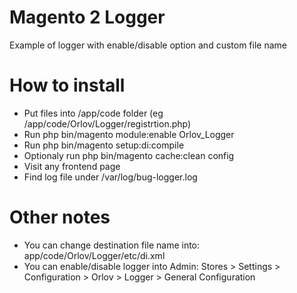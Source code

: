 # Magento 2 Logger
Example of logger with enable/disable option and custom file name

# How to install
- Put files into /app/code folder (eg /app/code/Orlov/Logger/registrtion.php)
- Run php bin/magento module:enable Orlov_Logger
- Run php bin/magento setup:di:compile
- Optionaly run php bin/magento cache:clean config
- Visit any frontend page
- Find log file under /var/log/bug-logger.log

# Other notes
- You can change destination file name into: app/code/Orlov/Logger/etc/di.xml
- You can enable/disable logger into Admin: Stores > Settings > Configuration > Orlov > Logger > General Configuration

